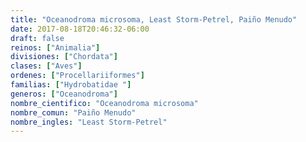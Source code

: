 ```yaml
---
title: "Oceanodroma microsoma, Least Storm-Petrel, Paiño Menudo"
date: 2017-08-18T20:46:32-06:00
draft: false
reinos: ["Animalia"]
divisiones: ["Chordata"]
clases: ["Aves"]
ordenes: ["Procellariiformes"]
familias: ["Hydrobatidae "]
generos: ["Oceanodroma"]
nombre_cientifico: "Oceanodroma microsoma"
nombre_comun: "Paiño Menudo"
nombre_ingles: "Least Storm-Petrel"
---
```

